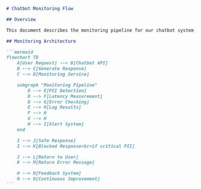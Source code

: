 ````markdown
# Chatbot Monitoring Flow

## Overview

This document describes the monitoring pipeline for our chatbot system, including PII detection, latency tracking, and error handling.

## Monitoring Architecture

```mermaid
flowchart TD
    A[User Request] --> B[Chatbot API]
    B --> C[Generate Response]
    C --> D[Monitoring Service]

    subgraph "Monitoring Pipeline"
        D --> E[PII Detection]
        D --> F[Latency Measurement]
        D --> G[Error Checking]
        E --> H[Log Results]
        F --> H
        G --> H
        H --> I[Alert System]
    end

    I --> J[Safe Response]
    I --> K[Blocked Response<br>if critical PII]

    J --> L[Return to User]
    K --> M[Return Error Message]

    H --> N[Feedback System]
    N --> O[Continuous Improvement]
```
````

